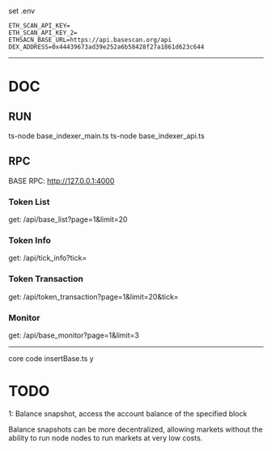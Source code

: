 

set .env

```
ETH_SCAN_API_KEY=
ETH_SCAN_API_KEY_2=
ETHSACN_BASE_URL=https://api.basescan.org/api
DEX_ADDRESS=0x44439673ad39e252a6b58428f27a1861d623c644
```


-----

# DOC

## RUN

ts-node  base_indexer_main.ts
ts-node  base_indexer_api.ts


## RPC

BASE RPC: http://127.0.0.1:4000


### Token List

get: /api/base_list?page=1&limit=20

### Token Info

get: /api/tick_info?tick=<token name>

### Token Transaction

get: /api/token_transaction?page=1&limit=20&tick=<token name>


### Monitor

get: /api/base_monitor?page=1&limit=3


-----

core code
insertBase.ts
y

# TODO

1:
Balance snapshot, access the account balance of the specified block

Balance snapshots can be more decentralized, allowing markets without the ability to run node nodes to run markets at very low costs.


